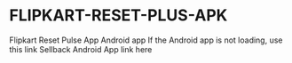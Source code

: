 # FLIPKART-RESET-PLUS-APK
Flipkart Reset Pulse App  Android app  If the Android app is not loading, use this link  Sellback Android App link here
